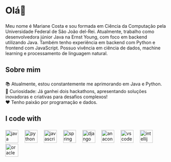 <h1 align="left">Olá👋</h1>

###

<p align="left">Meu nome é Mariane Costa e sou formada em Ciência da Computação pela Universidade Federal de São João del-Rei. Atualmente, trabalho como desenvolvedora júnior Java na Ernst Young, com foco em backend utilizando Java. Também tenho experiência em backend com Python e frontend com JavaScript. Possuo vivência em ciência de dados, machine learning e processamento de linguagem natural.</p>

###

<h2 align="left">Sobre mim</h2>

###

<p align="left">📚 Atualmente, estou constantemente me aprimorando em Java e Python.<br>🎲 Curiosidade: Já ganhei dois hackathons, apresentando soluções inovadoras e criativas para desafios complexos!<br>❤️ Tenho paixão por programação e dados.</p>

###

<h2 align="left">I code with</h2>

###

<div align="left">
  <img src="https://cdn.jsdelivr.net/gh/devicons/devicon/icons/java/java-original.svg" height="40" alt="java logo"  />
  <img width="12" />
  <img src="https://cdn.jsdelivr.net/gh/devicons/devicon/icons/python/python-original.svg" height="40" alt="python logo"  />
  <img width="12" />
  <img src="https://cdn.jsdelivr.net/gh/devicons/devicon/icons/javascript/javascript-original.svg" height="40" alt="javascript logo"  />
  <img width="12" />
  <img src="https://cdn.jsdelivr.net/gh/devicons/devicon/icons/spring/spring-original.svg" height="40" alt="spring logo"  />
  <img width="12" />
  <img src="https://cdn.jsdelivr.net/gh/devicons/devicon/icons/django/django-plain.svg" height="40" alt="django logo"  />
  <img width="12" />
  <img src="https://cdn.jsdelivr.net/gh/devicons/devicon/icons/anaconda/anaconda-original.svg" height="40" alt="anaconda logo"  />
  <img width="12" />
  <img src="https://cdn.jsdelivr.net/gh/devicons/devicon/icons/vscode/vscode-original.svg" height="40" alt="vscode logo"  />
  <img width="12" />
  <img src="https://cdn.jsdelivr.net/gh/devicons/devicon/icons/intellij/intellij-original.svg" height="40" alt="intellij logo"  />
  <img width="12" />
  <img src="https://cdn.jsdelivr.net/gh/devicons/devicon/icons/oracle/oracle-original.svg" height="40" alt="oracle logo"  />
</div>

###
